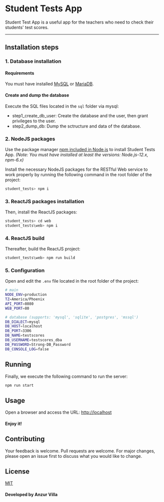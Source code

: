 # Student Tests App
Student Test App is a useful app for the teachers who need to check their students' test scores.
___

## Installation steps

### 1. Database installation

#### Requirements
You must have installed [MySQL](https://www.mysql.com/downloads/) or [MariaDB](https://mariadb.org/download/).
#### Create and dump the database
Execute the SQL files located in the ```sql``` folder via mysql:
- step1_create_db_user: Create the database and the user, then grant privileges to the user. 
- step2_dump_db: Dump the sctructure and data of the database.

### 2. NodeJS packages
Use the package manager [npm included in Node.js](https://nodejs.org/en/download/) to install Student Tests App. _(Note: You must have installed at least the versions: Node.js-12.x, npm-6.x)_

Install the necessary NodeJS packages for the RESTful Web service to work properly by running the following command in the root folder of the project:
```bash
student_tests> npm i
```

### 3. ReactJS packages installation
Then, install the ReactJS packages:
```bash
student_tests> cd web
student_tests\web> npm i
```

### 4. ReactJS build
Thereafter, build the ReactJS project:
```bash
student_tests\web> npm run build
```

### 5. Configuration
Open and edit the ```.env``` file located in the root folder of the project:
```bash
# main
NODE_ENV=production
TZ=America/Phoenix
API_PORT=8080
WEB_PORT=80

# database (supports: 'mysql', 'sqlite', 'postgres', 'mssql')
DB_DIALECT=mysql
DB_HOST=localhost
DB_PORT=3306
DB_NAME=testscores
DB_USERNAME=testscores_dba
DB_PASSWORD=Strong-DB_Password
DB_CONSOLE_LOG=false
```

## Running
Finally, we execute the following command to run the server:
```bash
npm run start
```

## Usage
Open a browser and access the URL:
[http://localhost](http://localhost)

#### Enjoy it!

## Contributing
Your feedback is welcome. Pull requests are welcome. For major changes, please open an issue first to discuss what you would like to change.

## License
[MIT](https://choosealicense.com/licenses/mit/)

#### Developed by Anzur Villa